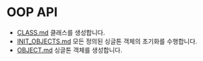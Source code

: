 # OOP API
* [CLASS.md](CLASS.md) 클래스를 생성합니다.
* [INIT_OBJECTS.md](INIT_OBJECTS.md) 모든 정의된 싱글톤 객체의 초기화를 수행합니다.
* [OBJECT.md](OBJECT.md) 싱글톤 객체를 생성합니다.
